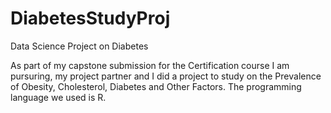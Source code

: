 # DiabetesStudyProj
Data Science Project on Diabetes

As part of my capstone submission for the Certification course I am pursuring, my project partner and I did a project to study 
on the Prevalence of Obesity, Cholesterol, Diabetes and Other Factors. The programming language we used is R.
